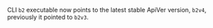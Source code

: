 CLI `b2` executable now points to the latest stable ApiVer version, `b2v4`, previously it pointed to `b2v3`.